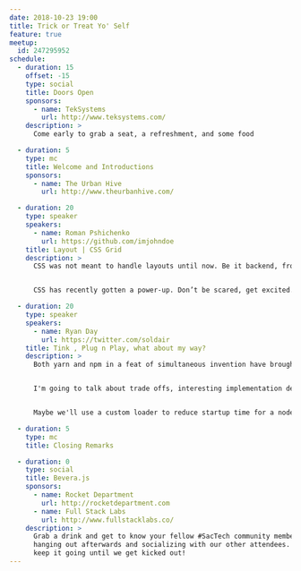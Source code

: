 ```yaml
---
date: 2018-10-23 19:00
title: Trick or Treat Yo' Self
feature: true
meetup:
  id: 247295952
schedule:
  - duration: 15
    offset: -15
    type: social
    title: Doors Open
    sponsors:
      - name: TekSystems
        url: http://www.teksystems.com/
    description: >
      Come early to grab a seat, a refreshment, and some food

  - duration: 5
    type: mc
    title: Welcome and Introductions
    sponsors:
      - name: The Urban Hive
        url: http://www.theurbanhive.com/

  - duration: 20
    type: speaker
    speakers:
      - name: Roman Pshichenko
        url: https://github.com/imjohndoe
    title: Layout | CSS Grid
    description: >
      CSS was not meant to handle layouts until now. Be it backend, front end or full stack, this is a serious problem that many developers face. Without using using a framework like bootstrap we will layout some sample UI to help us understand the difference between styles, flex and grid.


      CSS has recently gotten a power-up. Don’t be scared, get excited.

  - duration: 20
    type: speaker
    speakers:
      - name: Ryan Day
        url: https://twitter.com/soldair
    title: Tink , Plug n Play, what about my way?
    description: >
      Both yarn and npm in a feat of simultaneous invention have brought us new patterns to store and resolve your dependencies without node_modules.


      I'm going to talk about trade offs, interesting implementation details, and considerations for making your own install-less dependency installer for node.


      Maybe we'll use a custom loader to reduce startup time for a node application!

  - duration: 5
    type: mc
    title: Closing Remarks

  - duration: 0
    type: social
    title: Bevera.js
    sponsors:
      - name: Rocket Department
        url: http://rocketdepartment.com
      - name: Full Stack Labs
        url: http://www.fullstacklabs.co/
    description: >
      Grab a drink and get to know your fellow #SacTech community members by
      hanging out afterwards and socializing with our other attendees. We'll
      keep it going until we get kicked out!
---
```

